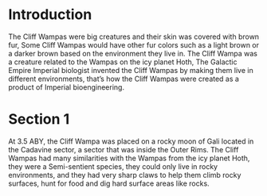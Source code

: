 # Introduction

The Cliff Wampas were big creatures and their skin was covered with brown fur, Some Cliff Wampas would have other fur colors such as a light brown or a darker brown based on the environment they live in.
The Cliff Wampa was a creature related to the Wampas on the icy planet Hoth, The Galactic Empire Imperial biologist invented the Cliff Wampas by making them live in different environments, that’s how the Cliff Wampas were created as a product of Imperial bioengineering.

# Section 1

At 3.5 ABY, the Cliff Wampa was placed on a rocky moon of Gali located in the Cadavine sector, a sector that was inside the Outer Rims.
The Cliff Wampas had many similarities with the Wampas from the icy planet Hoth, they were a Semi-sentient species, they could only live in rocky environments, and they had very sharp claws to help them climb rocky surfaces, hunt for food and dig hard surface areas like rocks.
